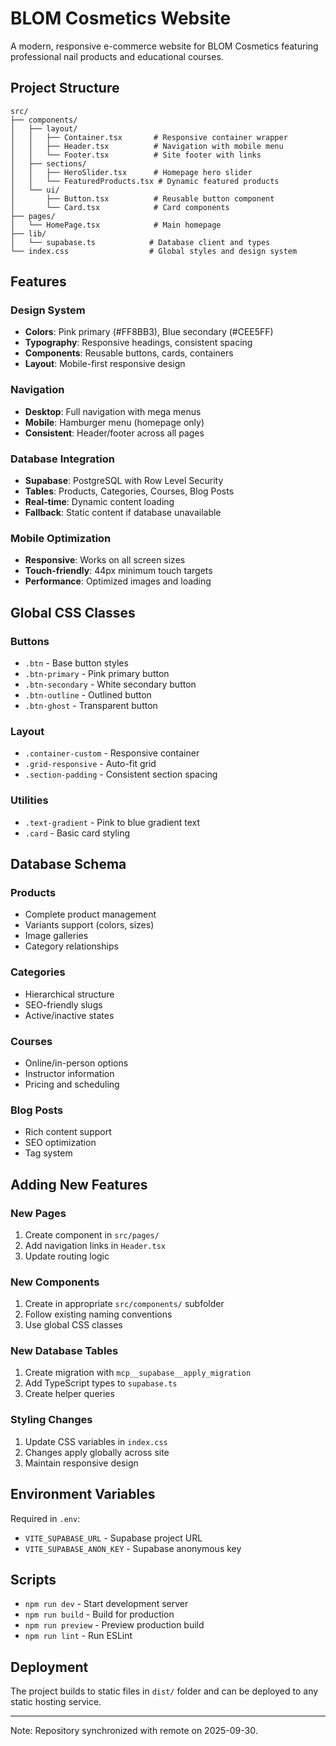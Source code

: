 # BLOM Cosmetics Website

A modern, responsive e-commerce website for BLOM Cosmetics featuring professional nail products and educational courses.

## Project Structure

```
src/
├── components/
│   ├── layout/
│   │   ├── Container.tsx       # Responsive container wrapper
│   │   ├── Header.tsx          # Navigation with mobile menu
│   │   └── Footer.tsx          # Site footer with links
│   ├── sections/
│   │   ├── HeroSlider.tsx      # Homepage hero slider
│   │   └── FeaturedProducts.tsx # Dynamic featured products
│   └── ui/
│       ├── Button.tsx          # Reusable button component
│       └── Card.tsx            # Card components
├── pages/
│   └── HomePage.tsx            # Main homepage
├── lib/
│   └── supabase.ts            # Database client and types
└── index.css                  # Global styles and design system
```

## Features

### Design System
- **Colors**: Pink primary (#FF8BB3), Blue secondary (#CEE5FF)
- **Typography**: Responsive headings, consistent spacing
- **Components**: Reusable buttons, cards, containers
- **Layout**: Mobile-first responsive design

### Navigation
- **Desktop**: Full navigation with mega menus
- **Mobile**: Hamburger menu (homepage only)
- **Consistent**: Header/footer across all pages

### Database Integration
- **Supabase**: PostgreSQL with Row Level Security
- **Tables**: Products, Categories, Courses, Blog Posts
- **Real-time**: Dynamic content loading
- **Fallback**: Static content if database unavailable

### Mobile Optimization
- **Responsive**: Works on all screen sizes
- **Touch-friendly**: 44px minimum touch targets
- **Performance**: Optimized images and loading

## Global CSS Classes

### Buttons
- `.btn` - Base button styles
- `.btn-primary` - Pink primary button
- `.btn-secondary` - White secondary button
- `.btn-outline` - Outlined button
- `.btn-ghost` - Transparent button

### Layout
- `.container-custom` - Responsive container
- `.grid-responsive` - Auto-fit grid
- `.section-padding` - Consistent section spacing

### Utilities
- `.text-gradient` - Pink to blue gradient text
- `.card` - Basic card styling

## Database Schema

### Products
- Complete product management
- Variants support (colors, sizes)
- Image galleries
- Category relationships

### Categories
- Hierarchical structure
- SEO-friendly slugs
- Active/inactive states

### Courses
- Online/in-person options
- Instructor information
- Pricing and scheduling

### Blog Posts
- Rich content support
- SEO optimization
- Tag system

## Adding New Features

### New Pages
1. Create component in `src/pages/`
2. Add navigation links in `Header.tsx`
3. Update routing logic

### New Components
1. Create in appropriate `src/components/` subfolder
2. Follow existing naming conventions
3. Use global CSS classes

### New Database Tables
1. Create migration with `mcp__supabase__apply_migration`
2. Add TypeScript types to `supabase.ts`
3. Create helper queries

### Styling Changes
1. Update CSS variables in `index.css`
2. Changes apply globally across site
3. Maintain responsive design

## Environment Variables

Required in `.env`:
- `VITE_SUPABASE_URL` - Supabase project URL
- `VITE_SUPABASE_ANON_KEY` - Supabase anonymous key

## Scripts

- `npm run dev` - Start development server
- `npm run build` - Build for production
- `npm run preview` - Preview production build
- `npm run lint` - Run ESLint

## Deployment

The project builds to static files in `dist/` folder and can be deployed to any static hosting service.

---

Note: Repository synchronized with remote on 2025-09-30.